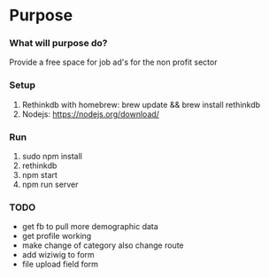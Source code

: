 # Purpose

### What will purpose do?
Provide a free space for job ad's for the non profit sector

### Setup
1. Rethinkdb with homebrew: brew update && brew install rethinkdb</li>
2. Nodejs: <a href="https://nodejs.org/download/">https://nodejs.org/download/</a>

### Run
1. sudo npm install
2. rethinkdb
3. npm start
4. npm run server

### TODO
- get fb to pull more demographic data
- get profile working
- make change of category also change route
- add wiziwig to form
- file upload field form
